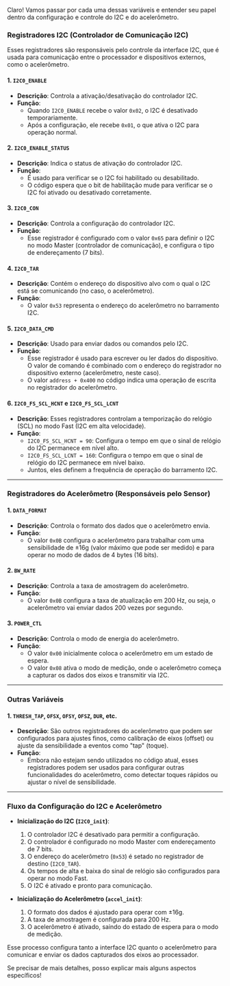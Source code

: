 Claro! Vamos passar por cada uma dessas variáveis e entender seu papel dentro da configuração e controle do I2C e do acelerômetro.

### Registradores I2C (Controlador de Comunicação I2C)
Esses registradores são responsáveis pelo controle da interface I2C, que é usada para comunicação entre o processador e dispositivos externos, como o acelerômetro.

#### 1. `I2C0_ENABLE`
- **Descrição**: Controla a ativação/desativação do controlador I2C.
- **Função**: 
  - Quando `I2C0_ENABLE` recebe o valor `0x02`, o I2C é desativado temporariamente.
  - Após a configuração, ele recebe `0x01`, o que ativa o I2C para operação normal.

#### 2. `I2C0_ENABLE_STATUS`
- **Descrição**: Indica o status de ativação do controlador I2C.
- **Função**: 
  - É usado para verificar se o I2C foi habilitado ou desabilitado.
  - O código espera que o bit de habilitação mude para verificar se o I2C foi ativado ou desativado corretamente.

#### 3. `I2C0_CON`
- **Descrição**: Controla a configuração do controlador I2C.
- **Função**: 
  - Esse registrador é configurado com o valor `0x65` para definir o I2C no modo Master (controlador de comunicação), e configura o tipo de endereçamento (7 bits).
  
#### 4. `I2C0_TAR`
- **Descrição**: Contém o endereço do dispositivo alvo com o qual o I2C está se comunicando (no caso, o acelerômetro).
- **Função**: 
  - O valor `0x53` representa o endereço do acelerômetro no barramento I2C.

#### 5. `I2C0_DATA_CMD`
- **Descrição**: Usado para enviar dados ou comandos pelo I2C.
- **Função**: 
  - Esse registrador é usado para escrever ou ler dados do dispositivo. O valor de comando é combinado com o endereço do registrador no dispositivo externo (acelerômetro, neste caso).
  - O valor `address + 0x400` no código indica uma operação de escrita no registrador do acelerômetro.

#### 6. `I2C0_FS_SCL_HCNT` e `I2C0_FS_SCL_LCNT`
- **Descrição**: Esses registradores controlam a temporização do relógio (SCL) no modo Fast (I2C em alta velocidade).
- **Função**: 
  - `I2C0_FS_SCL_HCNT = 90`: Configura o tempo em que o sinal de relógio do I2C permanece em nível alto.
  - `I2C0_FS_SCL_LCNT = 160`: Configura o tempo em que o sinal de relógio do I2C permanece em nível baixo.
  - Juntos, eles definem a frequência de operação do barramento I2C.

---

### Registradores do Acelerômetro (Responsáveis pelo Sensor)

#### 1. `DATA_FORMAT`
- **Descrição**: Controla o formato dos dados que o acelerômetro envia.
- **Função**: 
  - O valor `0x0B` configura o acelerômetro para trabalhar com uma sensibilidade de ±16g (valor máximo que pode ser medido) e para operar no modo de dados de 4 bytes (16 bits).

#### 2. `BW_RATE`
- **Descrição**: Controla a taxa de amostragem do acelerômetro.
- **Função**: 
  - O valor `0x0B` configura a taxa de atualização em 200 Hz, ou seja, o acelerômetro vai enviar dados 200 vezes por segundo.

#### 3. `POWER_CTL`
- **Descrição**: Controla o modo de energia do acelerômetro.
- **Função**: 
  - O valor `0x00` inicialmente coloca o acelerômetro em um estado de espera.
  - O valor `0x08` ativa o modo de medição, onde o acelerômetro começa a capturar os dados dos eixos e transmitir via I2C.

---

### Outras Variáveis

#### 1. `THRESH_TAP`, `OFSX`, `OFSY`, `OFSZ`, `DUR`, etc.
- **Descrição**: São outros registradores do acelerômetro que podem ser configurados para ajustes finos, como calibração de eixos (offset) ou ajuste da sensibilidade a eventos como "tap" (toque).
- **Função**: 
  - Embora não estejam sendo utilizados no código atual, esses registradores podem ser usados para configurar outras funcionalidades do acelerômetro, como detectar toques rápidos ou ajustar o nível de sensibilidade.

---

### Fluxo da Configuração do I2C e Acelerômetro

- **Inicialização do I2C (`I2C0_init`)**:
  1. O controlador I2C é desativado para permitir a configuração.
  2. O controlador é configurado no modo Master com endereçamento de 7 bits.
  3. O endereço do acelerômetro (`0x53`) é setado no registrador de destino (`I2C0_TAR`).
  4. Os tempos de alta e baixa do sinal de relógio são configurados para operar no modo Fast.
  5. O I2C é ativado e pronto para comunicação.

- **Inicialização do Acelerômetro (`accel_init`)**:
  1. O formato dos dados é ajustado para operar com ±16g.
  2. A taxa de amostragem é configurada para 200 Hz.
  3. O acelerômetro é ativado, saindo do estado de espera para o modo de medição.

Esse processo configura tanto a interface I2C quanto o acelerômetro para comunicar e enviar os dados capturados dos eixos ao processador.

Se precisar de mais detalhes, posso explicar mais alguns aspectos específicos!